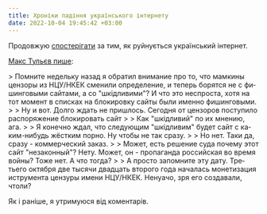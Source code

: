 ```yaml
---
title: Хроніки падіння українського інтернету
date: 2022-10-04 19:45:42 +03:00
---
```


Продовжую [спостерігати][1] за тим, як руйнується український інтернет.

[Макс Тульєв пише][2]:

<div lang="ru" markdown=1>
> Помните недельку назад я обратил внимание про то, что мамкины цензоры из НЦУ/НКЕК сменили определение, и теперь борятся не с фишинговыми сайтами, а со "шкідливими"? И что это неспроста, хотя на тот момент в списках на блокировку сайты были именно фишинговыми.
>
> Ну и вот. Долго ждать не пришлось. Сегодня от цензоров поступило распоряжение блокировать сайт <https://xn--80aapsbdipuw.xn--j1amh/>
>
> Как "шкідливий" по их мнению, ага.
>
> Я конечно ждал, что следующим "шкідливим" будет сайт с каким-нибудь жёстким порно. Ну чтобы не так сразу.
>
> Но нет. Таки да, сразу - коммерческий заказ.
>
> Может, есть решение суда почему этот сайт "незаконный"? Нету. Может, он - пропаганда российская во время войны? Тоже нет. А что тогда?
>
> А просто запомните эту дату. Третьего октября две тысячи двадцать второго года началась монетизация иструмента цензуры имени НЦУ/НКЕК. Ненуачо, зря его создавали, чтоли?
</div>

Як і раніше, я утримуюся від коментарів.

[1]: /2022/07/21/uanet-falling-down.html
[2]: https://www.facebook.com/mt6561/posts/pfbid02poS4dmZChfUBtGHZZiZvPHr7tFn8ZQ1s1eyYGv4x7uf7BCyb8ik7g5QL5gRHnhwAl
